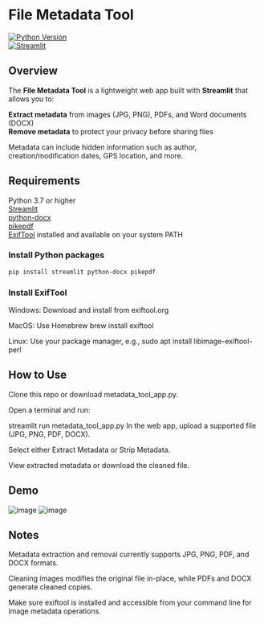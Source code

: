 # File Metadata Tool

[![Python Version](https://img.shields.io/badge/python-3.7+-blue.svg)](https://www.python.org/)  
[![Streamlit](https://img.shields.io/badge/streamlit-v1.0+-green.svg)](https://streamlit.io/)  


## Overview

The **File Metadata Tool** is a lightweight web app built with **Streamlit** that allows you to:

**Extract metadata** from images (JPG, PNG), PDFs, and Word documents (DOCX)  
**Remove metadata** to protect your privacy before sharing files

Metadata can include hidden information such as author, creation/modification dates, GPS location, and more.


## Requirements

Python 3.7 or higher  
[Streamlit](https://streamlit.io/)  
[python-docx](https://python-docx.readthedocs.io/en/latest/)  
[pikepdf](https://pikepdf.readthedocs.io/en/latest/)  
[ExifTool](https://exiftool.org/) installed and available on your system PATH  

### Install Python packages

```bash
pip install streamlit python-docx pikepdf
```

### Install ExifTool
Windows: Download and install from exiftool.org

MacOS: Use Homebrew brew install exiftool

Linux: Use your package manager, e.g., sudo apt install libimage-exiftool-perl

## How to Use
Clone this repo or download metadata_tool_app.py.

Open a terminal and run:

streamlit run metadata_tool_app.py
In the web app, upload a supported file (JPG, PNG, PDF, DOCX).

Select either Extract Metadata or Strip Metadata.

View extracted metadata or download the cleaned file.

## Demo
![image](https://github.com/user-attachments/assets/6d2365f1-6cff-45a2-9fb2-b6dc3a230e07)
![image](https://github.com/user-attachments/assets/e74a34b0-1676-4350-89e1-8b20eec267d5)


## Notes
Metadata extraction and removal currently supports JPG, PNG, PDF, and DOCX formats.

Cleaning images modifies the original file in-place, while PDFs and DOCX generate cleaned copies.

Make sure exiftool is installed and accessible from your command line for image metadata operations.


